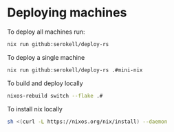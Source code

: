 # Deploying machines

To deploy all machines run:
```bash
nix run github:serokell/deploy-rs
```

To deploy a single machine
```bash
nix run github:serokell/deploy-rs .#mini-nix
```

To build and deploy locally
```bash
nixos-rebuild switch --flake .#
```

To install nix locally
```bash
sh <(curl -L https://nixos.org/nix/install) --daemon
```

